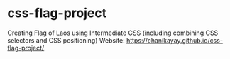 # css-flag-project
Creating Flag of Laos using Intermediate CSS (including combining CSS selectors and CSS positioning)
Website: https://chanikayay.github.io/css-flag-project/

